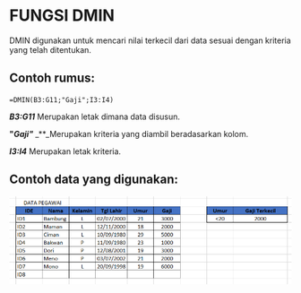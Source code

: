 # FUNGSI DMIN

DMIN digunakan untuk mencari nilai terkecil dari data sesuai dengan kriteria yang telah ditentukan.

## Contoh rumus:

```text
=DMIN(B3:G11;"Gaji";I3:I4)
```

_**B3:G11**_ Merupakan letak dimana data disusun.

**"**_**Gaji"**_ _\*\*_Merupakan kriteria yang diambil beradasarkan kolom.

_**I3:I4**_ Merupakan letak kriteria.

## Contoh data yang digunakan:

![Tabel dengan kolom gaji terkecil berisikan rumus dari DMIN.](../../.gitbook/assets/dmin.png)

